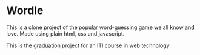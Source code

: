 # Wordle

This is a clone project of the popular word-guessing game we all know and love.
Made using plain html, css and javascript.

This is the graduation project for an ITI course in web technology
